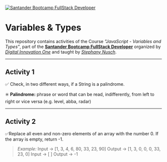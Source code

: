 [![Santander Bootcamp FullStack Developer](https://hermes.digitalinnovation.one/tracks/800fd098-3eef-45e9-9544-544ae396076c.png)](https://web.dio.me/track/santander-bootcamp-fullstack-developer)

# Variables & Types

This repository contains activities of the Course *"JavaScript - Variables and Types"*, part of the **[Santander Bootcamp FullStack Developer](https://app.becas-santander.com/pt-BR/program/bolsas-santander-tecnologia-santander-bootcamp-2022)** organized by *[Digital Innovation One](https://www.dio.me/en)* and taught by *[Stephany Nusch](https://github.com/stebsnusch)*.

---

## Activity 1
✅ Check, in two different ways, if a String is a palindrome.

✳️ **Palindrome:** phrase or word that can be read, indifferently, from left to right or vice versa (e.g. level, abba, radar)

---

## Activity 2
✅Replace all even and non-zero elements of an array with the number 0. If the array is empty, return -1.

>*Example:* 
Input -> [1, 3, 4, 6, 80, 33, 23, 90]
Output -> [1, 3, 0, 0, 0, 33, 23, 0]
Input -> [ ]
Output -> -1